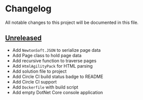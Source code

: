 # Changelog

All notable changes to this project will be documented in this file.

## [Unreleased]

- Add `NewtonSoft.JSON` to serialize page data
- Add Page class to hold page data
- Add recursive function to traverse pages
- Add `HtmlAgilityPack` for HTML parsing
- Add solution file to project
- Add Circle CI build status badge to README
- Add Circle CI support
- Add `Dockerfile` with build script
- Add empty DotNet Core console application

[Unreleased]: https://github.com/kitforbes/Crawler/compare/e0e3a3a...HEAD
